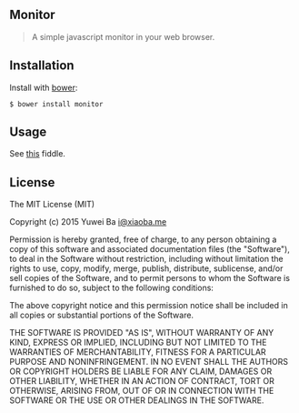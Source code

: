 Monitor
---
> A simple javascript monitor in your web browser.

## Installation

Install with [bower](http://bower.io):

    $ bower install monitor

## Usage

See [this](http://jsfiddle.net/ibigbug/wcda9430/#base) fiddle.

## License

The MIT License (MIT)

Copyright (c) 2015 Yuwei Ba <i@xiaoba.me>

Permission is hereby granted, free of charge, to any person obtaining a copy
of this software and associated documentation files (the "Software"), to deal
in the Software without restriction, including without limitation the rights
to use, copy, modify, merge, publish, distribute, sublicense, and/or sell
copies of the Software, and to permit persons to whom the Software is
furnished to do so, subject to the following conditions:

The above copyright notice and this permission notice shall be included in all
copies or substantial portions of the Software.

THE SOFTWARE IS PROVIDED "AS IS", WITHOUT WARRANTY OF ANY KIND, EXPRESS OR
IMPLIED, INCLUDING BUT NOT LIMITED TO THE WARRANTIES OF MERCHANTABILITY,
FITNESS FOR A PARTICULAR PURPOSE AND NONINFRINGEMENT. IN NO EVENT SHALL THE
AUTHORS OR COPYRIGHT HOLDERS BE LIABLE FOR ANY CLAIM, DAMAGES OR OTHER
LIABILITY, WHETHER IN AN ACTION OF CONTRACT, TORT OR OTHERWISE, ARISING FROM,
OUT OF OR IN CONNECTION WITH THE SOFTWARE OR THE USE OR OTHER DEALINGS IN THE
SOFTWARE.
